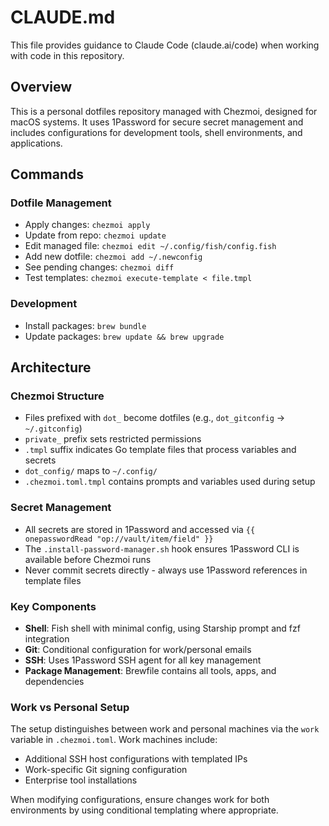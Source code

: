 # CLAUDE.md

This file provides guidance to Claude Code (claude.ai/code) when working with code in this repository.

## Overview

This is a personal dotfiles repository managed with Chezmoi, designed for macOS systems. It uses 1Password for secure secret management and includes configurations for development tools, shell environments, and applications.

## Commands

### Dotfile Management
- Apply changes: `chezmoi apply`
- Update from repo: `chezmoi update`
- Edit managed file: `chezmoi edit ~/.config/fish/config.fish`
- Add new dotfile: `chezmoi add ~/.newconfig`
- See pending changes: `chezmoi diff`
- Test templates: `chezmoi execute-template < file.tmpl`

### Development
- Install packages: `brew bundle`
- Update packages: `brew update && brew upgrade`

## Architecture

### Chezmoi Structure
- Files prefixed with `dot_` become dotfiles (e.g., `dot_gitconfig` → `~/.gitconfig`)
- `private_` prefix sets restricted permissions
- `.tmpl` suffix indicates Go template files that process variables and secrets
- `dot_config/` maps to `~/.config/`
- `.chezmoi.toml.tmpl` contains prompts and variables used during setup

### Secret Management
- All secrets are stored in 1Password and accessed via `{{ onepasswordRead "op://vault/item/field" }}`
- The `.install-password-manager.sh` hook ensures 1Password CLI is available before Chezmoi runs
- Never commit secrets directly - always use 1Password references in template files

### Key Components
- **Shell**: Fish shell with minimal config, using Starship prompt and fzf integration
- **Git**: Conditional configuration for work/personal emails
- **SSH**: Uses 1Password SSH agent for all key management
- **Package Management**: Brewfile contains all tools, apps, and dependencies

### Work vs Personal Setup
The setup distinguishes between work and personal machines via the `work` variable in `.chezmoi.toml`. Work machines include:
- Additional SSH host configurations with templated IPs
- Work-specific Git signing configuration
- Enterprise tool installations

When modifying configurations, ensure changes work for both environments by using conditional templating where appropriate.